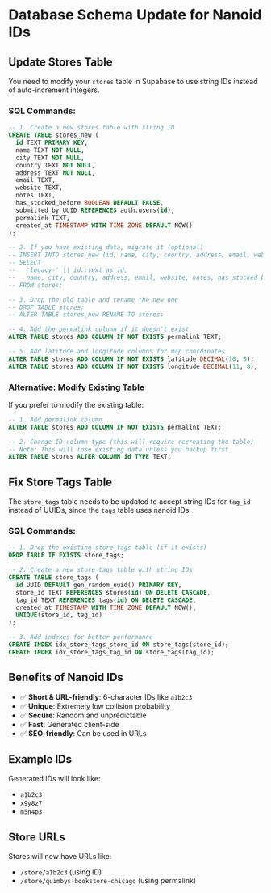 # Database Schema Update for Nanoid IDs

## Update Stores Table

You need to modify your `stores` table in Supabase to use string IDs instead of auto-increment integers.

### SQL Commands:

```sql
-- 1. Create a new stores table with string ID
CREATE TABLE stores_new (
  id TEXT PRIMARY KEY,
  name TEXT NOT NULL,
  city TEXT NOT NULL,
  country TEXT NOT NULL,
  address TEXT NOT NULL,
  email TEXT,
  website TEXT,
  notes TEXT,
  has_stocked_before BOOLEAN DEFAULT FALSE,
  submitted_by UUID REFERENCES auth.users(id),
  permalink TEXT,
  created_at TIMESTAMP WITH TIME ZONE DEFAULT NOW()
);

-- 2. If you have existing data, migrate it (optional)
-- INSERT INTO stores_new (id, name, city, country, address, email, website, notes, has_stocked_before, submitted_by, created_at)
-- SELECT 
--   'legacy-' || id::text as id,
--   name, city, country, address, email, website, notes, has_stocked_before, submitted_by, created_at
-- FROM stores;

-- 3. Drop the old table and rename the new one
-- DROP TABLE stores;
-- ALTER TABLE stores_new RENAME TO stores;

-- 4. Add the permalink column if it doesn't exist
ALTER TABLE stores ADD COLUMN IF NOT EXISTS permalink TEXT;

-- 5. Add latitude and longitude columns for map coordinates
ALTER TABLE stores ADD COLUMN IF NOT EXISTS latitude DECIMAL(10, 8);
ALTER TABLE stores ADD COLUMN IF NOT EXISTS longitude DECIMAL(11, 8);
```

### Alternative: Modify Existing Table

If you prefer to modify the existing table:

```sql
-- 1. Add permalink column
ALTER TABLE stores ADD COLUMN IF NOT EXISTS permalink TEXT;

-- 2. Change ID column type (this will require recreating the table)
-- Note: This will lose existing data unless you backup first
ALTER TABLE stores ALTER COLUMN id TYPE TEXT;
```

## Fix Store Tags Table

The `store_tags` table needs to be updated to accept string IDs for `tag_id` instead of UUIDs, since the `tags` table uses nanoid IDs.

### SQL Commands:

```sql
-- 1. Drop the existing store_tags table (if it exists)
DROP TABLE IF EXISTS store_tags;

-- 2. Create a new store_tags table with string IDs
CREATE TABLE store_tags (
  id UUID DEFAULT gen_random_uuid() PRIMARY KEY,
  store_id TEXT REFERENCES stores(id) ON DELETE CASCADE,
  tag_id TEXT REFERENCES tags(id) ON DELETE CASCADE,
  created_at TIMESTAMP WITH TIME ZONE DEFAULT NOW(),
  UNIQUE(store_id, tag_id)
);

-- 3. Add indexes for better performance
CREATE INDEX idx_store_tags_store_id ON store_tags(store_id);
CREATE INDEX idx_store_tags_tag_id ON store_tags(tag_id);
```

## Benefits of Nanoid IDs

- ✅ **Short & URL-friendly**: 6-character IDs like `a1b2c3`
- ✅ **Unique**: Extremely low collision probability
- ✅ **Secure**: Random and unpredictable
- ✅ **Fast**: Generated client-side
- ✅ **SEO-friendly**: Can be used in URLs

## Example IDs

Generated IDs will look like:
- `a1b2c3`
- `x9y8z7`
- `m5n4p3`

## Store URLs

Stores will now have URLs like:
- `/store/a1b2c3` (using ID)
- `/store/quimbys-bookstore-chicago` (using permalink) 